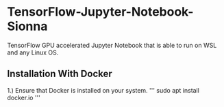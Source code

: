 # TensorFlow-Jupyter-Notebook-Sionna
TensorFlow GPU accelerated Jupyter Notebook that is able to run on WSL and any Linux OS.

Installation With Docker
--
1.) Ensure that Docker is installed on your system.
'''
sudo apt install docker.io
'''
